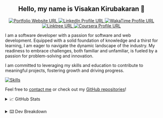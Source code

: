 <h2 align="center">Hello, my name is Visakan Kirubakaran 👋 </h2>

<p align="center">
<a href="https://vikiru.vercel.app/">
<img src="https://img.shields.io/badge/Portfolio-255E63?style=for-the-badge&logo=About.me&logoColor=white" alt="Portfolio Website URL">
</a>
<a href="https://www.linkedin.com/in/viskirubakaran/">
<img src="https://img.shields.io/badge/LinkedIn-0077B5?style=for-the-badge&logo=linkedin&logoColor=white" alt="LinkedIn Profile URL" />
</a>
<a href="https://wakatime.com/@vikiru">
<img src="https://img.shields.io/badge/WakaTime-000000?style=for-the-badge&logo=WakaTime&logoColor=white" alt="WakaTime Profile URL"/>
</a>
<a href="https://linktree.com/viskirubakaran">
<img src="https://img.shields.io/badge/linktree-39E09B?style=for-the-badge&logo=linktree&logoColor=white" alt="Linktree URL"/>
</a>
<a href="https://www.coursera.org/user/6b418d7a562f91c50c9185d76bd9b908">
<img src="https://img.shields.io/badge/Coursera-0056D2?style=for-the-badge&logo=Coursera&logoColor=white" alt="Coursera Profile URL" />
</a>

</p>

I am a software developer with a passion for software and web development. Equipped with a solid foundation of knowledge and a thirst for learning, I am eager to navigate the dynamic landscape of the industry. My readiness to embrace challenges, both familiar and unfamiliar, is fueled by a passion for problem-solving and innovation.

I am committed to leveraging my skills and education to contribute to meaningful projects, fostering growth and driving progress.

[![Skills](https://skillicons.dev/icons?i=java,python,js,ts,html,css,tailwind,react,express,mysql,sqlite,postgresql,mongodb,prisma,sequelize,postman,git,githubactions,vscode,eclipse,neovim)](https://skillicons.dev)

Feel free to [contact me](https://vikiru.vercel.app/contact) or check out my [GitHub repositories](https://github.com/vikiru?tab=repositories&q=&type=&language=&sort=stargazers)!

<details>
  <summary>📈 GitHub Stats</summary>
  
  <p align="center">

  </p>
  
  <p align="center">
        <a href="https://github.com/DenverCoder1/github-readme-streak-stats"><img src="https://streak-stats.demolab.com?user=vikiru&theme=monokai-metallian&hide_border=true&card_width=500&dates=61DBFA&currStreakNum=61DBFA&ring=61DBFA&currStreakLabel=61DBFA&sideNums=61DBFA&sideLabels=61DBFA&fire=61DBFA" alt="Visakan Kirubakaran's Programming Streak"/></a>
<a href="https://github.com/anuraghazra/github-readme-stats"><img src="https://github-readme-stats.vercel.app/api/?username=vikiru&show_icons=true&count_private=true&theme=react&hide_border=true&bg_color=1F222E" width="400px" alt="Visakan Kirubakaran's Github Stats" /></a>
<a href="https://github.com/anuraghazra/github-readme-stats">
<img 
    src="https://github-readme-stats.vercel.app/api/wakatime?username=vikiru&layout=compact&langs_count=10&custom_title=Visakan's%20WakaTime%20Stats%20(2022-present)&hide_border=true&bg_color=1F222E&text_color=fff" 
    alt="Visakan Kirubakaran's WakaTime Stats"
  />
</a>
  </p>

</details>

<br/>

<details>
  <summary>⌨️ Dev Breakdown</summary>
<!--START_SECTION:waka-->

```python
From: 28 July 2025 - To: 04 August 2025

Total Time: 18 hrs 10 mins

TypeScript    14 hrs 22 mins  ███████████████████▓░░░░░   79.09 %
Lua           1 hr 28 mins    ██░░░░░░░░░░░░░░░░░░░░░░░   08.12 %
TSConfig      56 mins         █▒░░░░░░░░░░░░░░░░░░░░░░░   05.15 %
Markdown      34 mins         ▓░░░░░░░░░░░░░░░░░░░░░░░░   03.19 %
Bash          27 mins         ▓░░░░░░░░░░░░░░░░░░░░░░░░   02.50 %
JSON          11 mins         ▒░░░░░░░░░░░░░░░░░░░░░░░░   01.06 %
YAML          5 mins          ░░░░░░░░░░░░░░░░░░░░░░░░░   00.47 %
Python        2 mins          ░░░░░░░░░░░░░░░░░░░░░░░░░   00.25 %
CSS           1 min           ░░░░░░░░░░░░░░░░░░░░░░░░░   00.09 %
Image (svg)   0 secs          ░░░░░░░░░░░░░░░░░░░░░░░░░   00.05 %
```

<!--END_SECTION:waka-->
</details>

